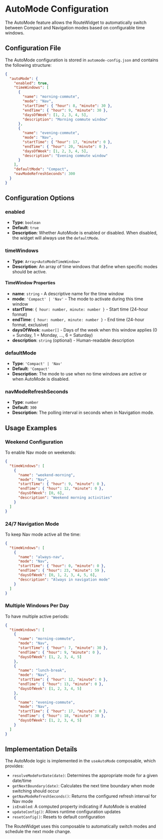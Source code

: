 # AutoMode Configuration

The AutoMode feature allows the RouteWidget to automatically switch between Compact and Navigation modes based on configurable time windows.

## Configuration File

The AutoMode configuration is stored in `automode-config.json` and contains the following structure:

```json
{
  "autoMode": {
    "enabled": true,
    "timeWindows": [
      {
        "name": "morning-commute",
        "mode": "Nav",
        "startTime": { "hour": 8, "minute": 30 },
        "endTime": { "hour": 9, "minute": 30 },
        "daysOfWeek": [1, 2, 3, 4, 5],
        "description": "Morning commute window"
      },
      {
        "name": "evening-commute",
        "mode": "Nav",
        "startTime": { "hour": 17, "minute": 0 },
        "endTime": { "hour": 20, "minute": 0 },
        "daysOfWeek": [1, 2, 3, 4, 5],
        "description": "Evening commute window"
      }
    ],
    "defaultMode": "Compact",
    "navModeRefreshSeconds": 300
  }
}
```

## Configuration Options

### enabled
- **Type**: `boolean`
- **Default**: `true`
- **Description**: Whether AutoMode is enabled or disabled. When disabled, the widget will always use the `defaultMode`.

### timeWindows
- **Type**: `Array<AutoModeTimeWindow>`
- **Description**: An array of time windows that define when specific modes should be active.

#### TimeWindow Properties

- **name**: `string` - A descriptive name for the time window
- **mode**: `'Compact' | 'Nav'` - The mode to activate during this time window
- **startTime**: `{ hour: number, minute: number }` - Start time (24-hour format)
- **endTime**: `{ hour: number, minute: number }` - End time (24-hour format, exclusive)
- **daysOfWeek**: `number[]` - Days of the week when this window applies (0 = Sunday, 1 = Monday, ..., 6 = Saturday)
- **description**: `string` (optional) - Human-readable description

### defaultMode
- **Type**: `'Compact' | 'Nav'`
- **Default**: `'Compact'`
- **Description**: The mode to use when no time windows are active or when AutoMode is disabled.

### navModeRefreshSeconds
- **Type**: `number`
- **Default**: `300`
- **Description**: The polling interval in seconds when in Navigation mode.

## Usage Examples

### Weekend Configuration
To enable Nav mode on weekends:

```json
{
  "timeWindows": [
    {
      "name": "weekend-morning",
      "mode": "Nav",
      "startTime": { "hour": 9, "minute": 0 },
      "endTime": { "hour": 12, "minute": 0 },
      "daysOfWeek": [0, 6],
      "description": "Weekend morning activities"
    }
  ]
}
```

### 24/7 Navigation Mode
To keep Nav mode active all the time:

```json
{
  "timeWindows": [
    {
      "name": "always-nav",
      "mode": "Nav",
      "startTime": { "hour": 0, "minute": 0 },
      "endTime": { "hour": 23, "minute": 59 },
      "daysOfWeek": [0, 1, 2, 3, 4, 5, 6],
      "description": "Always in navigation mode"
    }
  ]
}
```

### Multiple Windows Per Day
To have multiple active periods:

```json
{
  "timeWindows": [
    {
      "name": "morning-commute",
      "mode": "Nav",
      "startTime": { "hour": 7, "minute": 30 },
      "endTime": { "hour": 9, "minute": 0 },
      "daysOfWeek": [1, 2, 3, 4, 5]
    },
    {
      "name": "lunch-break",
      "mode": "Nav",
      "startTime": { "hour": 12, "minute": 0 },
      "endTime": { "hour": 13, "minute": 0 },
      "daysOfWeek": [1, 2, 3, 4, 5]
    },
    {
      "name": "evening-commute",
      "mode": "Nav",
      "startTime": { "hour": 17, "minute": 0 },
      "endTime": { "hour": 18, "minute": 30 },
      "daysOfWeek": [1, 2, 3, 4, 5]
    }
  ]
}
```

## Implementation Details

The AutoMode logic is implemented in the `useAutoMode` composable, which provides:

- `resolveModeForDate(date)`: Determines the appropriate mode for a given date/time
- `getNextBoundary(date)`: Calculates the next time boundary when mode switching should occur
- `getNavModeRefreshSeconds()`: Returns the configured refresh interval for Nav mode
- `isEnabled`: A computed property indicating if AutoMode is enabled
- `updateConfig()`: Allows runtime configuration updates
- `resetConfig()`: Resets to default configuration

The RouteWidget uses this composable to automatically switch modes and schedule the next mode change.
